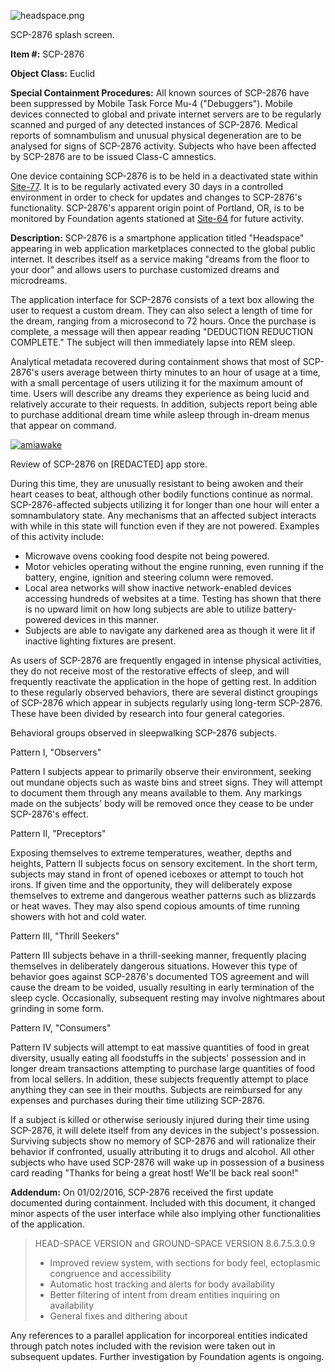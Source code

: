 ![headspace.png](http://scp-wiki.wdfiles.com/local--files/scp-2876/headspace.png)

SCP-2876 splash screen.

**Item #:** SCP-2876

**Object Class:** Euclid

**Special Containment Procedures:** All known sources of SCP-2876 have been suppressed by Mobile Task Force Mu-4 ("Debuggers"). Mobile devices connected to global and private internet servers are to be regularly scanned and purged of any detected instances of SCP-2876. Medical reports of somnambulism and unusual physical degeneration are to be analysed for signs of SCP-2876 activity. Subjects who have been affected by SCP-2876 are to be issued Class-C amnestics.

One device containing SCP-2876 is to be held in a deactivated state within [Site-77](/secure-facility-dossier-site-77). It is to be regularly activated every 30 days in a controlled environment in order to check for updates and changes to SCP-2876's functionality. SCP-2876's apparent origin point of Portland, OR, is to be monitored by Foundation agents stationed at [Site-64](/secure-facility-dossier-site-64) for future activity.

**Description:** SCP-2876 is a smartphone application titled "Headspace" appearing in web application marketplaces connected to the global public internet. It describes itself as a service making "dreams from the floor to your door" and allows users to purchase customized dreams and microdreams.

The application interface for SCP-2876 consists of a text box allowing the user to request a custom dream. They can also select a length of time for the dream, ranging from a microsecond to 72 hours. Once the purchase is complete, a message will then appear reading "DEDUCTION REDUCTION COMPLETE." The subject will then immediately lapse into REM sleep.

Analytical metadata recovered during containment shows that most of SCP-2876's users average between thirty minutes to an hour of usage at a time, with a small percentage of users utilizing it for the maximum amount of time. Users will describe any dreams they experience as being lucid and relatively accurate to their requests. In addition, subjects report being able to purchase additional dream time while asleep through in-dream menus that appear on command.

[![amiawake](http://scp-wiki.wdfiles.com/local--resized-images/scp-2876/amiawake/medium.jpg)](http://scp-wiki.wdfiles.com/local--files/scp-2876/amiawake)

Review of SCP-2876 on \[REDACTED\] app store.

During this time, they are unusually resistant to being awoken and their heart ceases to beat, although other bodily functions continue as normal. SCP-2876-affected subjects utilizing it for longer than one hour will enter a somnambulatory state. Any mechanisms that an affected subject interacts with while in this state will function even if they are not powered. Examples of this activity include:

*   Microwave ovens cooking food despite not being powered.
*   Motor vehicles operating without the engine running, even running if the battery, engine, ignition and steering column were removed.
*   Local area networks will show inactive network-enabled devices accessing hundreds of websites at a time. Testing has shown that there is no upward limit on how long subjects are able to utilize battery-powered devices in this manner.
*   Subjects are able to navigate any darkened area as though it were lit if inactive lighting fixtures are present.

As users of SCP-2876 are frequently engaged in intense physical activities, they do not receive most of the restorative effects of sleep, and will frequently reactivate the application in the hope of getting rest. In addition to these regularly observed behaviors, there are several distinct groupings of SCP-2876 which appear in subjects regularly using long-term SCP-2876. These have been divided by research into four general categories.

Behavioral groups observed in sleepwalking SCP-2876 subjects.

Pattern I, "Observers"

Pattern I subjects appear to primarily observe their environment, seeking out mundane objects such as waste bins and street signs. They will attempt to document them through any means available to them. Any markings made on the subjects' body will be removed once they cease to be under SCP-2876's effect.

Pattern II, "Preceptors"

Exposing themselves to extreme temperatures, weather, depths and heights, Pattern II subjects focus on sensory excitement. In the short term, subjects may stand in front of opened iceboxes or attempt to touch hot irons. If given time and the opportunity, they will deliberately expose themselves to extreme and dangerous weather patterns such as blizzards or heat waves. They may also spend copious amounts of time running showers with hot and cold water.

Pattern III, "Thrill Seekers"

Pattern III subjects behave in a thrill-seeking manner, frequently placing themselves in deliberately dangerous situations. However this type of behavior goes against SCP-2876's documented TOS agreement and will cause the dream to be voided, usually resulting in early termination of the sleep cycle. Occasionally, subsequent resting may involve nightmares about grinding in some form.

Pattern IV, "Consumers"

Pattern IV subjects will attempt to eat massive quantities of food in great diversity, usually eating all foodstuffs in the subjects' possession and in longer dream transactions attempting to purchase large quantities of food from local sellers. In addition, these subjects frequently attempt to place anything they can see in their mouths. Subjects are reimbursed for any expenses and purchases during their time utilizing SCP-2876.

If a subject is killed or otherwise seriously injured during their time using SCP-2876, it will delete itself from any devices in the subject's possession. Surviving subjects show no memory of SCP-2876 and will rationalize their behavior if confronted, usually attributing it to drugs and alcohol. All other subjects who have used SCP-2876 will wake up in possession of a business card reading "Thanks for being a great host! We'll be back real soon!"

**Addendum:** On 01/02/2016, SCP-2876 received the first update documented during containment. Included with this document, it changed minor aspects of the user interface while also implying other functionalities of the application.

> HEAD-SPACE VERSION and GROUND-SPACE VERSION 8.6.7.5.3.0.9
> 
> *   Improved review system, with sections for body feel, ectoplasmic congruence and accessibility
> *   Automatic host tracking and alerts for body availability
> *   Better filtering of intent from dream entities inquiring on availability
> *   General fixes and dithering about

Any references to a parallel application for incorporeal entities indicated through patch notes included with the revision were taken out in subsequent updates. Further investigation by Foundation agents is ongoing.